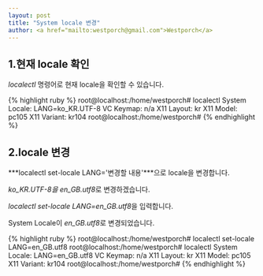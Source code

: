 ```yaml
---           
layout: post
title: "System locale 변경" 
author: <a href="mailto:westporch@gmail.com">Westporch</a>
---
```


1.현재 locale 확인
-----------------

_localectl_ 명령어로 현재 locale을 확인할 수 있습니다.

{% highlight ruby %}
root@localhost:/home/westporch# localectl
   System Locale: LANG=ko_KR.UTF-8
       VC Keymap: n/a
      X11 Layout: kr
       X11 Model: pc105
     X11 Variant: kr104
root@localhost:/home/westporch#
{% endhighlight %}

2.locale 변경
-------------

***localectl set-locale LANG='변경할 내용'***으로 locale을 변경합니다.

*ko_KR.UTF-8을 en_GB.utf8*로 변경하겠습니다.

*localectl set-locale LANG=en_GB.utf8*을 입력합니다.

System Locale이 *en_GB.utf8*로 변경되었습니다.

{% highlight ruby %}
root@localhost:/home/westporch# localectl set-locale LANG=en_GB.utf8
root@localhost:/home/westporch# localectl
   System Locale: LANG=en_GB.utf8
       VC Keymap: n/a
      X11 Layout: kr
       X11 Model: pc105
     X11 Variant: kr104
root@localhost:/home/westporch#
{% endhighlight %}
